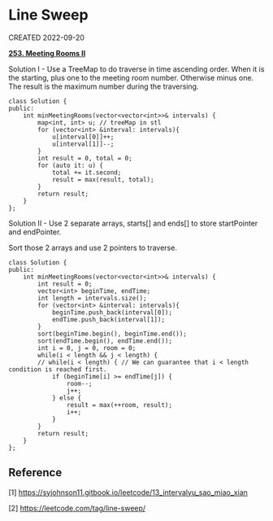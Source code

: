 # Line Sweep

CREATED 2022-09-20

**[253. Meeting Rooms II](https://leetcode.com/problems/meeting-rooms-ii/)**

Solution I - Use a TreeMap to do traverse in time ascending order. When it is the starting, plus one to the meeting room number. Otherwise minus one. The result is the maximum number during the traversing.

```
class Solution {
public:
    int minMeetingRooms(vector<vector<int>>& intervals) {
        map<int, int> u; // treeMap in stl
        for (vector<int> &interval: intervals){
            u[interval[0]]++;
            u[interval[1]]--;
        }
        int result = 0, total = 0;
        for (auto it: u) {
            total += it.second;
            result = max(result, total);
        }
        return result;
    }
};
```

Solution II - Use 2 separate arrays, starts[] and ends[] to store startPointer and endPointer.

Sort those 2 arrays and use 2 pointers to traverse.

```
class Solution {
public:
    int minMeetingRooms(vector<vector<int>>& intervals) {
        int result = 0;
        vector<int> beginTime, endTime;
        int length = intervals.size();
        for (vector<int> &interval: intervals){
            beginTime.push_back(interval[0]);
            endTime.push_back(interval[1]);
        }
        sort(beginTime.begin(), beginTime.end());
        sort(endTime.begin(), endTime.end());
        int i = 0, j = 0, room = 0;
        while(i < length && j < length) {
        // while(i < length) { // We can guarantee that i < length condition is reached first.
            if (beginTime[i] >= endTime[j]) {
                room--;
                j++;
            } else {
                result = max(++room, result);
                i++;
            }
        }
        return result;
    }
};
```

## Reference

[1] <https://syjohnson11.gitbook.io/leetcode/13_intervalyu_sao_miao_xian>

[2] <https://leetcode.com/tag/line-sweep/>

